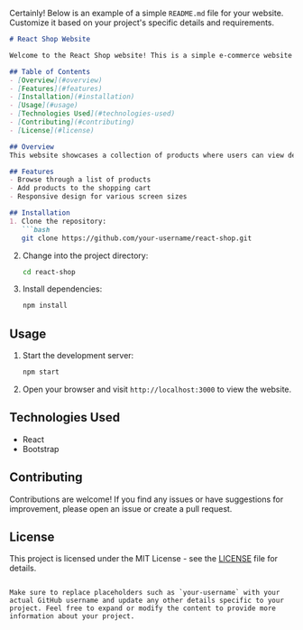 Certainly! Below is an example of a simple `README.md` file for your website. Customize it based on your project's specific details and requirements.

```markdown
# React Shop Website

Welcome to the React Shop website! This is a simple e-commerce website built using React.

## Table of Contents
- [Overview](#overview)
- [Features](#features)
- [Installation](#installation)
- [Usage](#usage)
- [Technologies Used](#technologies-used)
- [Contributing](#contributing)
- [License](#license)

## Overview
This website showcases a collection of products where users can view details, add items to their cart, and explore various categories. It is built with React and utilizes Bootstrap for styling.

## Features
- Browse through a list of products
- Add products to the shopping cart
- Responsive design for various screen sizes

## Installation
1. Clone the repository:
   ```bash
   git clone https://github.com/your-username/react-shop.git
   ```

2. Change into the project directory:
   ```bash
   cd react-shop
   ```

3. Install dependencies:
   ```bash
   npm install
   ```

## Usage
1. Start the development server:
   ```bash
   npm start
   ```

2. Open your browser and visit `http://localhost:3000` to view the website.

## Technologies Used
- React
- Bootstrap

## Contributing
Contributions are welcome! If you find any issues or have suggestions for improvement, please open an issue or create a pull request.

## License
This project is licensed under the MIT License - see the [LICENSE](LICENSE) file for details.
```

Make sure to replace placeholders such as `your-username` with your actual GitHub username and update any other details specific to your project. Feel free to expand or modify the content to provide more information about your project.